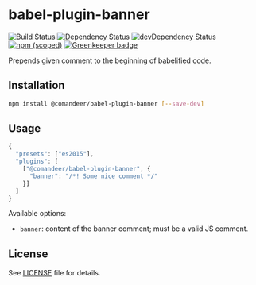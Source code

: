 # babel-plugin-banner

[![Build Status](https://travis-ci.org/Comandeer/babel-plugin-banner.svg?branch=master)](https://travis-ci.org/Comandeer/babel-plugin-banner) [![Dependency Status](https://david-dm.org/Comandeer/babel-plugin-banner.svg)](https://david-dm.org/Comandeer/babel-plugin-banner) [![devDependency Status](https://david-dm.org/Comandeer/babel-plugin-banner/dev-status.svg)](https://david-dm.org/Comandeer/babel-plugin-banner#info=devDependencies) [![npm (scoped)](https://img.shields.io/npm/v/@comandeer/babel-plugin-banner.svg)](https://www.npmjs.com/package/@comandeer/babel-plugin-banner) [![Greenkeeper badge](https://badges.greenkeeper.io/Comandeer/babel-plugin-banner.svg)](https://greenkeeper.io/)

Prepends given comment to the beginning of babelified code.

## Installation

```bash
npm install @comandeer/babel-plugin-banner [--save-dev]
```

## Usage

```javascript
{
  "presets": ["es2015"],
  "plugins": [
    ["@comandeer/babel-plugin-banner", {
      "banner": "/*! Some nice comment */"
    }]
  ]
}
```

Available options:
* `banner`: content of the banner comment; must be a valid JS comment.

## License

See [LICENSE](./LICENSE) file for details.
